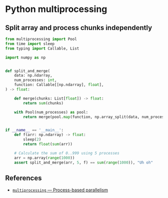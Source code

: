 # Python multiprocessing

## Split array and process chunks independently

```python
from multiprocessing import Pool
from time import sleep
from typing import Callable, List

import numpy as np


def split_and_merge(
    data: np.ndarray,
    num_processes: int,
    function: Callable[[np.ndarray], float],
) -> float:

    def merge(chunks: List[float]) -> float:
        return sum(chunks)

    with Pool(num_processes) as pool:
        return merge(pool.map(function, np.array_split(data, num_processes)))


if __name__ == '__main__':
    def f(arr: np.ndarray) -> float:
        sleep(2)
        return float(sum(arr))

    # Calculate the sum of 0..999 using 5 processes
    arr = np.array(range(1000))
    assert split_and_merge(arr, 5, f) == sum(range(1000)), "Uh oh"
```

## References
- [`multiprocessing` — Process-based parallelism](https://docs.python.org/3/library/multiprocessing.html)
